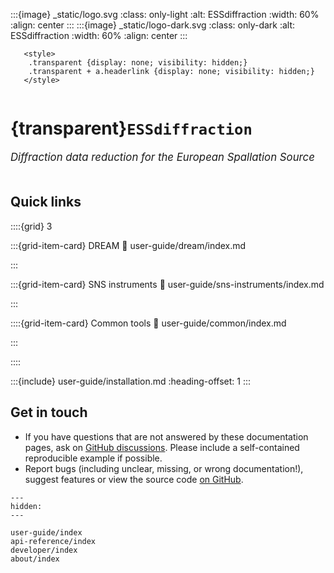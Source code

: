 :::{image} _static/logo.svg
:class: only-light
:alt: ESSdiffraction
:width: 60%
:align: center
:::
:::{image} _static/logo-dark.svg
:class: only-dark
:alt: ESSdiffraction
:width: 60%
:align: center
:::

```{raw} html
   <style>
    .transparent {display: none; visibility: hidden;}
    .transparent + a.headerlink {display: none; visibility: hidden;}
   </style>
```

```{role} transparent
```

# {transparent}`ESSdiffraction`

<span style="font-size:1.2em;font-style:italic;color:var(--pst-color-text-muted)">
  Diffraction data reduction for the European Spallation Source
  </br></br>
</span>

## Quick links

::::{grid} 3

:::{grid-item-card} DREAM
:link: user-guide/dream/index.md

:::

:::{grid-item-card} SNS instruments
:link: user-guide/sns-instruments/index.md

:::

::::{grid-item-card} Common tools
:link: user-guide/common/index.md

:::

::::

:::{include} user-guide/installation.md
:heading-offset: 1
:::

## Get in touch

- If you have questions that are not answered by these documentation pages, ask on [GitHub discussions](https://github.com/scipp/essdiffraction/discussions). Please include a self-contained reproducible example if possible.
- Report bugs (including unclear, missing, or wrong documentation!), suggest features or view the source code [on GitHub](https://github.com/scipp/essdiffraction).

```{toctree}
---
hidden:
---

user-guide/index
api-reference/index
developer/index
about/index
```
